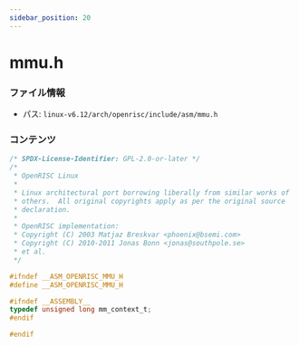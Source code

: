 ```yaml
---
sidebar_position: 20
---
```

# mmu.h

### ファイル情報

- パス: `linux-v6.12/arch/openrisc/include/asm/mmu.h`

### コンテンツ

```h
/* SPDX-License-Identifier: GPL-2.0-or-later */
/*
 * OpenRISC Linux
 *
 * Linux architectural port borrowing liberally from similar works of
 * others.  All original copyrights apply as per the original source
 * declaration.
 *
 * OpenRISC implementation:
 * Copyright (C) 2003 Matjaz Breskvar <phoenix@bsemi.com>
 * Copyright (C) 2010-2011 Jonas Bonn <jonas@southpole.se>
 * et al.
 */

#ifndef __ASM_OPENRISC_MMU_H
#define __ASM_OPENRISC_MMU_H

#ifndef __ASSEMBLY__
typedef unsigned long mm_context_t;
#endif

#endif

```

